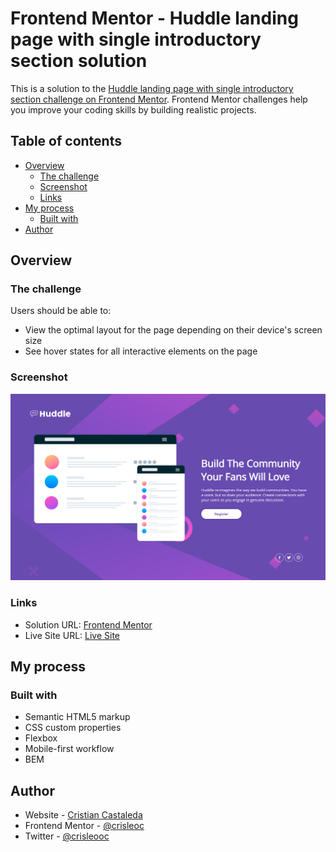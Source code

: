 # Frontend Mentor - Huddle landing page with single introductory section solution

This is a solution to the [Huddle landing page with single introductory section challenge on Frontend Mentor](https://www.frontendmentor.io/challenges/huddle-landing-page-with-a-single-introductory-section-B_2Wvxgi0). Frontend Mentor challenges help you improve your coding skills by building realistic projects. 

## Table of contents
- [Overview](#overview)
  - [The challenge](#the-challenge)
  - [Screenshot](#screenshot)
  - [Links](#links)
- [My process](#my-process)
  - [Built with](#built-with)
- [Author](#author)

## Overview

### The challenge

Users should be able to:

- View the optimal layout for the page depending on their device's screen size
- See hover states for all interactive elements on the page


### Screenshot

![](./images/screenshot.png)


### Links

- Solution URL: [Frontend Mentor](https://www.frontendmentor.io/solutions/huddle-landing-page-with-a-single-introductory-section-y7FlqbnSas)
- Live Site URL: [Live Site](https://crisleoc.github.io/frontendmentor-solutions/huddle-landing/)

## My process

### Built with

- Semantic HTML5 markup
- CSS custom properties
- Flexbox
- Mobile-first workflow
- BEM

## Author

- Website - [Cristian Castaleda](https://crisleoc.github.io)
- Frontend Mentor - [@crisleoc](https://www.frontendmentor.io/profile/crisleoc)
- Twitter - [@crisleooc](https://www.twitter.com/crisleooc)